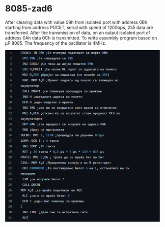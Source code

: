 # 8085-zad6
After clearing data with value 09h from isolated port with address 0Bh starting from address POCET, serial with speed of 1200bps, 255 data are transferred. After the transmission of data, on an output isolated port of address 0Ah data 0Ch is transmitted. To write assembly program based on µP 8085. The frequency of the oscillator is 4MHz.

 ![Screenshot (1)](https://github.com/FilipMisev/8085-zad6/blob/main/6.png)
